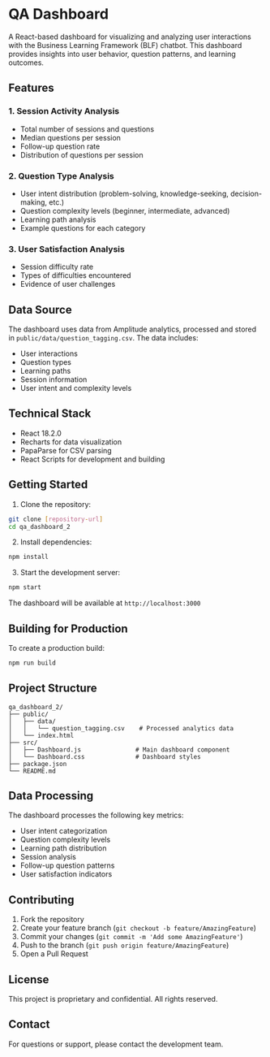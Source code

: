 # QA Dashboard

A React-based dashboard for visualizing and analyzing user interactions with the Business Learning Framework (BLF) chatbot. This dashboard provides insights into user behavior, question patterns, and learning outcomes.

## Features

### 1. Session Activity Analysis
- Total number of sessions and questions
- Median questions per session
- Follow-up question rate
- Distribution of questions per session

### 2. Question Type Analysis
- User intent distribution (problem-solving, knowledge-seeking, decision-making, etc.)
- Question complexity levels (beginner, intermediate, advanced)
- Learning path analysis
- Example questions for each category

### 3. User Satisfaction Analysis
- Session difficulty rate
- Types of difficulties encountered
- Evidence of user challenges

## Data Source

The dashboard uses data from Amplitude analytics, processed and stored in `public/data/question_tagging.csv`. The data includes:
- User interactions
- Question types
- Learning paths
- Session information
- User intent and complexity levels

## Technical Stack

- React 18.2.0
- Recharts for data visualization
- PapaParse for CSV parsing
- React Scripts for development and building

## Getting Started

1. Clone the repository:
```bash
git clone [repository-url]
cd qa_dashboard_2
```

2. Install dependencies:
```bash
npm install
```

3. Start the development server:
```bash
npm start
```

The dashboard will be available at `http://localhost:3000`

## Building for Production

To create a production build:
```bash
npm run build
```

## Project Structure

```
qa_dashboard_2/
├── public/
│   ├── data/
│   │   └── question_tagging.csv    # Processed analytics data
│   └── index.html
├── src/
│   ├── Dashboard.js               # Main dashboard component
│   └── Dashboard.css              # Dashboard styles
├── package.json
└── README.md
```

## Data Processing

The dashboard processes the following key metrics:
- User intent categorization
- Question complexity levels
- Learning path distribution
- Session analysis
- Follow-up question patterns
- User satisfaction indicators

## Contributing

1. Fork the repository
2. Create your feature branch (`git checkout -b feature/AmazingFeature`)
3. Commit your changes (`git commit -m 'Add some AmazingFeature'`)
4. Push to the branch (`git push origin feature/AmazingFeature`)
5. Open a Pull Request

## License

This project is proprietary and confidential. All rights reserved.

## Contact

For questions or support, please contact the development team. 
